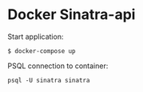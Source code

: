 # Docker Sinatra-api

Start application:

```
$ docker-compose up
```

PSQL connection to container:

```
psql -U sinatra sinatra
```
